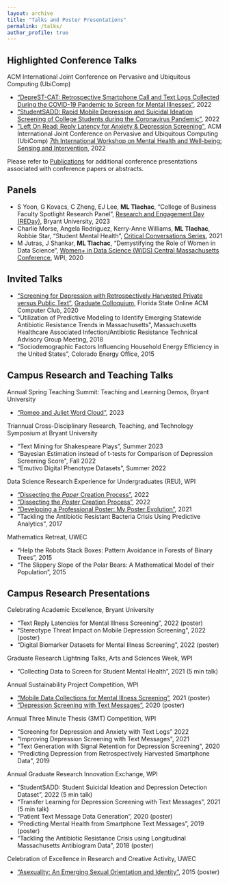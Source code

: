 ```yaml
---
layout: archive
title: "Talks and Poster Presentations"
permalink: /talks/
author_profile: true
---
```

## Highlighted Conference Talks

ACM International Joint Conference on Pervasive and Ubiquitous Computing (UbiComp)
* [“DepreST-CAT: Retrospective Smartphone Call and Text Logs Collected During the COVID-19 Pandemic to Screen for Mental Illnesses”](https://github.com/mltlachac/mltlachac.github.io/blob/master/files/DepreST-CAT2022.pdf), 2022
* [“StudentSADD: Rapid Mobile Depression and Suicidal Ideation Screening of College Students during the Coronavirus Pandemic”](https://github.com/mltlachac/mltlachac.github.io/blob/master/files/StudentSADD2022.pdf), 2022
* ["Left On Read: Reply Latency for Anxiety & Depression Screening"](https://github.com/mltlachac/mltlachac.github.io/blob/master/files/Left%20on%20Read.pdf), ACM International Joint Conference on Pervasive and Ubiquitous Computing (UbiComp) [7th International Workshop on Mental Health and Well-being: Sensing and Intervention](https://ubicomp-mental-health.github.io/workshop-2022.html), 2022

Please refer to [Publications](https://mltlachac.github.io/publications/) for additional conference presentations associated with conference papers or abstracts.


## Panels

* S Yoon, G Kovacs, C Zheng, EJ Lee, **ML Tlachac**, “College of Business Faculty Spotlight Research Panel”, [Research and Engagement Day (REDay)](https://drive.google.com/file/d/1RIUtcjxJafKnfVK_xnnBUaFOrzd9DWIK/view), Bryant University, 2023
* Charlie Morse, Angela Rodriguez, Kerry-Anne Williams, **ML Tlachac**, Robbie Star, “Student Mental Health”, [Critical Conversations Series](https://www.wpi.edu/news/calendar/events/critical-conversations-student-mental-health-surviving-isolation-stress), 2021
*  M Jutras, J Shankar, **ML Tlachac**, “Demystifying the Role of Women in Data Science”, [Women+ in Data Science (WiDS) Central Massachusetts Conference](https://www.widscentralmass.org/), WPI, 2020


## Invited Talks

* [“Screening for Depression with Retrospectively Harvested Private versus Public Text”](https://github.com/mltlachac/mltlachac.github.io/blob/master/files/TlachacPresFL2020.pdf), [Graduate Colloquium](https://github.com/mltlachac/mltlachac.github.io/blob/master/files/AnnouncementFL2020.pdf), Florida State Online ACM Computer Club, 2020
* “Utilization of Predictive Modeling to Identify Emerging Statewide Antibiotic Resistance Trends in Massachusetts”, Massachusetts Healthcare Associated Infection/Antibiotic Resistance Technical Advisory Group Meeting, 2018
* “Sociodemographic Factors Influencing Household Energy Efficiency in the United States”, Colorado Energy Office, 2015


## Campus Research and Teaching Talks

Annual Spring Teaching Summit: Teaching and Learning Demos, Bryant University
* [“Romeo and Juliet Word Cloud”](https://github.com/mltlachac/mltlachac.github.io/blob/master/files/Tlachac_WordCloud_Summit23edited.pdf), 2023

Triannual Cross-Disciplinary Research, Teaching, and Technology Symposium at Bryant University
* “Text Mining for Shakespeare Plays”, Summer 2023
* “Bayesian Estimation instead of t-tests for Comparison of Depression Screening Score", Fall 2022
* “Emutivo Digital Phenotype Datasets”, Summer 2022

Data Science Research Experience for Undergraduates (REU), WPI
* [“Dissecting the *Paper* Creation Process”](https://github.com/mltlachac/mltlachac.github.io/blob/master/files/paperExamplesREU2022.pdf), 2022 
* [“Dissecting the *Poster* Creation Process”](https://github.com/mltlachac/mltlachac.github.io/blob/master/files/posterExamplesREU2022.pdf), 2022
* [“Developing a Professional Poster: My Poster Evolution”](https://github.com/mltlachac/mltlachac.github.io/blob/master/files/posterExamplesREU2021.pdf), 2021
* "Tackling the Antibiotic Resistant Bacteria Crisis Using Predictive Analytics", 2017

Mathematics Retreat, UWEC
* “Help the Robots Stack Boxes: Pattern Avoidance in Forests of Binary Trees”, 2015
* “The Slippery Slope of the Polar Bears: A Mathematical Model of their Population”, 2015


## Campus Research Presentations

Celebrating Academic Excellence, Bryant University
* “Text Reply Latencies for Mental Illness Screening”, 2022 (poster)
* “Stereotype Threat Impact on Mobile Depression Screening”, 2022 (poster)
* “Digital Biomarker Datasets for Mental Illness Screening”, 2022 (poster)

Graduate Research Lightning Talks, Arts and Sciences Week, WPI 
*	“Collecting Data to Screen for Student Mental Health”, 2021 (5 min talk)

Annual Sustainability Project Competition, WPI
* [“Mobile Data Collections for Mental Illness Screening”](https://wp.wpi.edu/sustainability-competition13/mobile-data-collections-for-mental-illness-screening/), 2021 (poster)
*	[“Depression Screening with Text Messages”](https://cpb-us-w2.wpmucdn.com/wp.wpi.edu/dist/1/395/files/2020/04/TlachacPoster2020-reduced.pdf), 2020 (poster)

Annual Three Minute Thesis (3MT) Competition, WPI
* “Screening for Depression and Anxiety with Text Logs” 2022
* "Improving Depression Screening with Text Messages", 2021
*	"Text Generation with Signal Retention for Depression Screening", 2020
*	"Predicting Depression from Retrospectively Harvested Smartphone Data", 2019

Annual Graduate Research Innovation Exchange, WPI
* "StudentSADD: Student Suicidal Ideation and Depression Detection Dataset”, 2022 (5 min talk)
*	“Transfer Learning for Depression Screening with Text Messages”, 2021 (5 min talk)
*	“Patient Text Message Data Generation”, 2020 (poster)
*	“Predicting Mental Health from Smartphone Text Messages”, 2019 (poster)
*	“Tackling the Antibiotic Resistance Crisis using Longitudinal Massachusetts Antibiogram Data”, 2018 (poster)

Celebration of Excellence in Research and Creative Activity, UWEC
*	[“Asexuality: An Emerging Sexual Orientation and Identity”](https://minds.wisconsin.edu/bitstream/handle/1793/74836/TlachacSp15.pdf?sequence=1&isAllowed=y), 2015 (poster)

